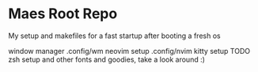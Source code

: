 # Maes Root Repo

My setup and makefiles for a fast startup after booting a fresh os

window manager .config/wm
neovim setup .config/nvim
kitty setup TODO
zsh setup <where zsh files ussually are>
and other fonts and goodies, take a look around :)
